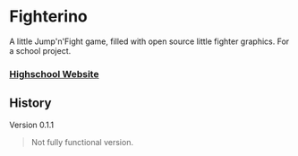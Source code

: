 Fighterino
==========

A little Jump'n'Fight game, filled with open source little fighter graphics. For a school project.

### [Highschool Website]("http://www.htw-berlin.de/")

## History

Version 0.1.1
> Not fully functional version.

